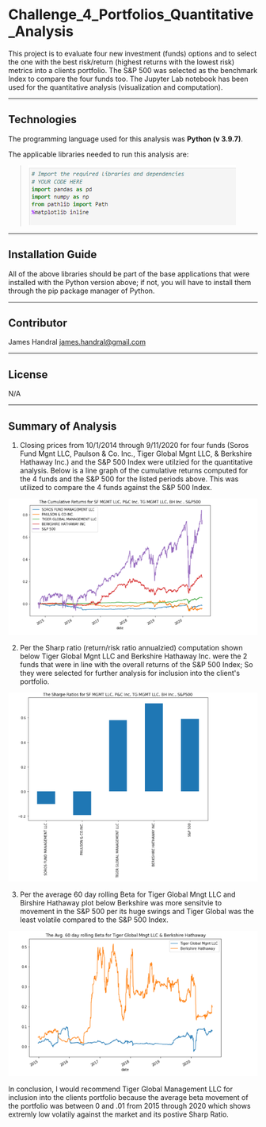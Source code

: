 # Challenge_4_Portfolios_Quantitative_Analysis
This project is to evaluate four new investment (funds) options and to select the one with the best risk/return (highest returns with the lowest risk) metrics into a clients portfolio. The S&P 500 was selected as the benchmark Index to compare the four funds too.
The Jupyter Lab notebook has been used for the quantitative analysis (visualization and computation).


----

## Technologies
The programming language used for this analysis was **Python (v 3.9.7)**.

The applicable libraries needed to run this analysis are:
>![<required_Libraries>](./Images/required_libraries.png)



---
## Installation Guide

All of the above libraries should be part of the base applications that were installed with the Python version above; if not, you will have to install them through the pip package manager of Python.

---
## Contributor

James Handral
james.handral@gmail.com

---
## License

N/A

---

## Summary of Analysis

1) Closing prices from 10/1/2014 through 9/11/2020 for four funds (Soros Fund Mgnt LLC, Paulson & Co. Inc., Tiger Global Mgnt LLC, & Berkshire Hathaway Inc.) and the S&P 500 Index were utilzied for the quantitative analysis. Below is a line graph of the cumulative returns computed for the 4 funds and the S&P 500 for the listed periods above. This was utilized to compare the 4 funds against the S&P 500 Index.

![<cumulative_return_plot>](./Images/cumulative_return_plot.png)


2) Per the Sharp ratio (return/risk ratio annualzied) computation shown below Tiger Global Mgnt LLC and Berkshire Hathaway Inc. were the 2 funds that were in line with the overall returns of the S&P 500 Index; So they were selected for further analysis for inclusion into the client's portfolio.

![<Sharp_ratio_plot>](./Images/Sharp_Ratio_plot.png)


3) Per the average 60 day rolling Beta for Tiger Global Mngt LLC and Birshire Hathaway plot below Berkshire was more sensitvie to movement in the S&P 500 per its huge swings and Tiger Global was the least volatile compared to the S&P 500 Index.

![<beta_plot>](./Images/beta_plot.png)

In conclusion, I would recommend Tiger Global Management LLC for inclusion into the clients portfolio because the average beta movement of the portfolio was between 0 and .01 from 2015 through 2020 which shows extremly low volatily against the market and its postive Sharp Ratio.